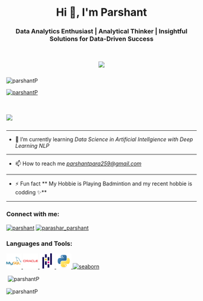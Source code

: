 <h1 align="center">Hi 👋, I'm Parshant</h1>
<h3 align="center">Data Analytics Enthusiast | Analytical Thinker | Insightful Solutions for Data-Driven Success</h3>

<h1 align="center">
 <img src="https://www.seedinfotech.com/wp-content/uploads/2023/11/data_analytics.png" />
</h1>



<p align="left"> <img src="https://komarev.com/ghpvc/?username=parshantP&label=Profile%20views&color=0e75b6&style=flat" alt="parshantP" /> </p>

<p align="left"> <a href="https://github.com/ryo-ma/github-profile-trophy"><img src="https://github-profile-trophy.vercel.app/?username=parshantP" alt="parshantP" /></a> </p>


<h1 align="left">
 <img src="https://i.pinimg.com/originals/d4/81/f3/d481f3c72e283309071f79e01b05c06d.gif" />
</h1>


-------------------------------------------------------------------------------------------------------------------------------------------------------------
- 🌱 I’m currently learning *Data Science in Artificial Intellgience with Deep Learning NLP*
------------------------------------------------------------------------------------------------------------------------------------------------------------
- 📫 How to reach me *parshantpara259@gmail.com*
------------------------------------------------------------------------------------------------------------------------------------------------------------
- ⚡ Fun fact ** My Hobbie is Playing Badmintion and my recent hobbie is codding ✨**
------------------------------------------------------------------------------------------------------------------------------------------------------------
<h3 align="left">Connect with me:</h3>
<p align="left">
<a href="https://www.linkedin.com/in/parshant-497600292/" target="blank"><img align="center" src="https://raw.githubusercontent.com/rahuldkjain/github-profile-readme-generator/master/src/images/icons/Social/linked-in-alt.svg" alt="parshant" height="30" width="40" /></a>
<a href="https://www.instagram.com/parashar_parshant/" target="blank"><img align="center" src="https://raw.githubusercontent.com/rahuldkjain/github-profile-readme-generator/master/src/images/icons/Social/instagram.svg" alt="parashar_parshant" height="30" width="40" /></a>
</p>

<h3 align="left">Languages and Tools:</h3>
<p align="left"> <a href="https://www.mysql.com/" target="_blank" rel="noreferrer"> <img src="https://raw.githubusercontent.com/devicons/devicon/master/icons/mysql/mysql-original-wordmark.svg" alt="mysql" width="40" height="40"/> </a> <a href="https://www.oracle.com/" target="_blank" rel="noreferrer"> <img src="https://raw.githubusercontent.com/devicons/devicon/master/icons/oracle/oracle-original.svg" alt="oracle" width="40" height="40"/> </a> <a href="https://pandas.pydata.org/" target="_blank" rel="noreferrer"> <img src="https://raw.githubusercontent.com/devicons/devicon/2ae2a900d2f041da66e950e4d48052658d850630/icons/pandas/pandas-original.svg" alt="pandas" width="40" height="40"/> </a> <a href="https://www.python.org" target="_blank" rel="noreferrer"> <img src="https://raw.githubusercontent.com/devicons/devicon/master/icons/python/python-original.svg" alt="python" width="40" height="40"/> </a> <a href="https://seaborn.pydata.org/" target="_blank" rel="noreferrer"> <img src="https://seaborn.pydata.org/_images/logo-mark-lightbg.svg" alt="seaborn" width="40" height="40"/> </a> </p>


<p>&nbsp;<img align="center" src="https://github-readme-stats.vercel.app/api?username=parshantP&show_icons=true&locale=en" alt="parshantP" /></p>

<p><img align="center" src="https://github-readme-streak-stats.herokuapp.com/?user=parshantP&" alt="parshantP" /></p>
